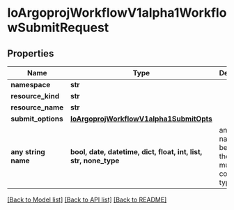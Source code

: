 # IoArgoprojWorkflowV1alpha1WorkflowSubmitRequest


## Properties
Name | Type | Description | Notes
------------ | ------------- | ------------- | -------------
**namespace** | **str** |  | [optional] 
**resource_kind** | **str** |  | [optional] 
**resource_name** | **str** |  | [optional] 
**submit_options** | [**IoArgoprojWorkflowV1alpha1SubmitOpts**](IoArgoprojWorkflowV1alpha1SubmitOpts.md) |  | [optional] 
**any string name** | **bool, date, datetime, dict, float, int, list, str, none_type** | any string name can be used but the value must be the correct type | [optional]

[[Back to Model list]](../README.md#documentation-for-models) [[Back to API list]](../README.md#documentation-for-api-endpoints) [[Back to README]](../README.md)


